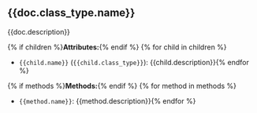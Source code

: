 <a id="ref-{{doc.class_type.__name__}}"></a>
## {{doc.class_type.__name__}}

{{doc.description}}

{% if children %}**Attributes:**{% endif %}
{% for child in children %}
- `{{child.name}}` (`{{child.class_type}}`): {{child.description}}{% endfor %}

{% if methods %}**Methods:**{% endif %}
{% for method in methods %}
- `{{method.name}}`: {{method.description}}{% endfor %}
